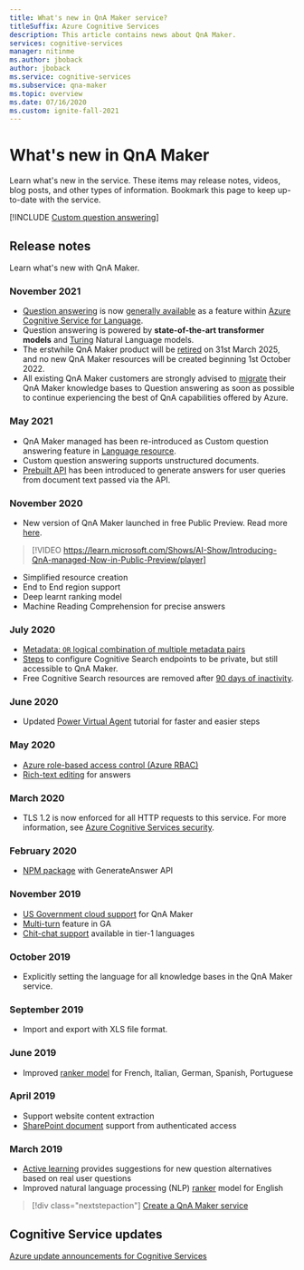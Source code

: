 ```yaml
---
title: What's new in QnA Maker service?
titleSuffix: Azure Cognitive Services
description: This article contains news about QnA Maker.
services: cognitive-services
manager: nitinme
ms.author: jboback
author: jboback
ms.service: cognitive-services
ms.subservice: qna-maker
ms.topic: overview
ms.date: 07/16/2020
ms.custom: ignite-fall-2021
---
```


# What's new in QnA Maker

Learn what's new in the service. These items may release notes, videos, blog posts, and other types of information. Bookmark this page to keep up-to-date with the service.

[!INCLUDE [Custom question answering](./includes/new-version.md)]

## Release notes

Learn what's new with QnA Maker.

### November 2021
* [Question answering](../language-service/question-answering/overview.md) is now [generally available](https://techcommunity.microsoft.com/t5/ai-cognitive-services-blog/question-answering-feature-is-generally-available/ba-p/2899497) as a feature within [Azure Cognitive Service for Language](https://portal.azure.com/?quickstart=true#create/Microsoft.CognitiveServicesTextAnalytics).
* Question answering is powered by **state-of-the-art transformer models** and [Turing](https://turing.microsoft.com/) Natural Language models.
* The erstwhile QnA Maker product will be [retired](https://azure.microsoft.com/updates/azure-qna-maker-will-be-retired-on-31-march-2025/) on 31st March 2025, and no new QnA Maker resources will be created beginning 1st October 2022.
* All existing QnA Maker customers are strongly advised to [migrate](../language-service/question-answering/how-to/migrate-qnamaker.md) their QnA Maker knowledge bases to Question answering as soon as possible to continue experiencing the best of QnA capabilities offered by Azure.

### May 2021

* QnA Maker managed has been re-introduced as Custom question answering feature in [Language resource](https://portal.azure.com/?quickstart=true#create/Microsoft.CognitiveServicesTextAnalytics).
* Custom question answering supports unstructured documents.
* [Prebuilt API](how-to/using-prebuilt-api.md) has been introduced to generate answers for user queries from document text passed via the API.

### November 2020

* New version of QnA Maker launched in free Public Preview. Read more [here](https://techcommunity.microsoft.com/t5/azure-ai/introducing-qna-maker-managed-now-in-public-preview/ba-p/1845575).

> [!VIDEO https://learn.microsoft.com/Shows/AI-Show/Introducing-QnA-managed-Now-in-Public-Preview/player]
* Simplified resource creation
* End to End region support
* Deep learnt ranking model
* Machine Reading Comprehension for precise answers
  
### July 2020

* [Metadata: `OR` logical combination of multiple metadata pairs](how-to/query-knowledge-base-with-metadata.md#logical-or-using-strictfilterscompoundoperationtype-property)
* [Steps](how-to/network-isolation.md) to configure Cognitive Search endpoints to be private, but still accessible to QnA Maker.
* Free Cognitive Search resources are removed after [90 days of inactivity](how-to/set-up-qnamaker-service-azure.md#inactivity-policy-for-free-search-resources).

### June 2020

* Updated [Power Virtual Agent](tutorials/integrate-with-power-virtual-assistant-fallback-topic.md) tutorial for faster and easier steps

### May 2020

* [Azure role-based access control (Azure RBAC)](concepts/role-based-access-control.md)
* [Rich-text editing](how-to/edit-knowledge-base.md#rich-text-editing-for-answer) for answers

### March 2020

* TLS 1.2 is now enforced for all HTTP requests to this service. For more information, see [Azure Cognitive Services security](../cognitive-services-security.md).

### February 2020

* [NPM package](https://www.npmjs.com/package/@azure/cognitiveservices-qnamaker) with GenerateAnswer API

### November 2019

* [US Government cloud support](../../azure-government/compare-azure-government-global-azure.md#guidance-for-developers) for QnA Maker
* [Multi-turn](./how-to/multi-turn.md) feature in GA
* [Chit-chat support](./how-to/chit-chat-knowledge-base.md#language-support) available in tier-1 languages

### October 2019

* Explicitly setting the language for all knowledge bases in the  QnA Maker service.

### September 2019

* Import and export with XLS file format.

### June 2019

* Improved [ranker model](concepts/query-knowledge-base.md#ranker-process) for French, Italian, German, Spanish, Portuguese

### April 2019

* Support website content extraction
* [SharePoint document](how-to/add-sharepoint-datasources.md) support from authenticated access

### March 2019

* [Active learning](how-to/improve-knowledge-base.md) provides suggestions for new question alternatives based on real user questions
* Improved natural language processing (NLP) [ranker](concepts/query-knowledge-base.md#ranker-process) model for English

> [!div class="nextstepaction"]
> [Create a QnA Maker service](how-to/set-up-qnamaker-service-azure.md)

## Cognitive Service updates

[Azure update announcements for Cognitive Services](https://azure.microsoft.com/updates/?product=cognitive-services)
